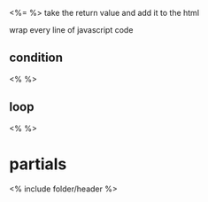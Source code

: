 <%= %>
take the return value and add it to the html

wrap every line of javascript code 

## condition
<% %>


## loop
<% %>


# partials
<% include folder/header %>